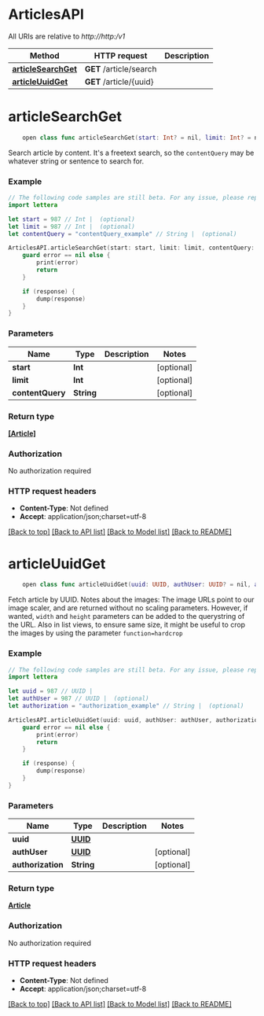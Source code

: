 # ArticlesAPI

All URIs are relative to *http://http:/v1*

Method | HTTP request | Description
------------- | ------------- | -------------
[**articleSearchGet**](ArticlesAPI.md#articlesearchget) | **GET** /article/search | 
[**articleUuidGet**](ArticlesAPI.md#articleuuidget) | **GET** /article/{uuid} | 


# **articleSearchGet**
```swift
    open class func articleSearchGet(start: Int? = nil, limit: Int? = nil, contentQuery: String? = nil, completion: @escaping (_ data: [Article]?, _ error: Error?) -> Void)
```



Search article by content. It's a freetext search, so the `contentQuery` may be whatever string or sentence to search for.

### Example 
```swift
// The following code samples are still beta. For any issue, please report via http://github.com/OpenAPITools/openapi-generator/issues/new
import lettera

let start = 987 // Int |  (optional)
let limit = 987 // Int |  (optional)
let contentQuery = "contentQuery_example" // String |  (optional)

ArticlesAPI.articleSearchGet(start: start, limit: limit, contentQuery: contentQuery) { (response, error) in
    guard error == nil else {
        print(error)
        return
    }

    if (response) {
        dump(response)
    }
}
```

### Parameters

Name | Type | Description  | Notes
------------- | ------------- | ------------- | -------------
 **start** | **Int** |  | [optional] 
 **limit** | **Int** |  | [optional] 
 **contentQuery** | **String** |  | [optional] 

### Return type

[**[Article]**](Article.md)

### Authorization

No authorization required

### HTTP request headers

 - **Content-Type**: Not defined
 - **Accept**: application/json;charset=utf-8

[[Back to top]](#) [[Back to API list]](../README.md#documentation-for-api-endpoints) [[Back to Model list]](../README.md#documentation-for-models) [[Back to README]](../README.md)

# **articleUuidGet**
```swift
    open class func articleUuidGet(uuid: UUID, authUser: UUID? = nil, authorization: String? = nil, completion: @escaping (_ data: Article?, _ error: Error?) -> Void)
```



Fetch article by UUID.   Notes about the images:   The image URLs point to our image scaler, and are returned without no scaling parameters.  However, if wanted, `width` and `height` parameters can be added to the querystring of the URL.  Also in list views, to ensure same size, it might be useful to crop the images by using the parameter `function=hardcrop`

### Example 
```swift
// The following code samples are still beta. For any issue, please report via http://github.com/OpenAPITools/openapi-generator/issues/new
import lettera

let uuid = 987 // UUID | 
let authUser = 987 // UUID |  (optional)
let authorization = "authorization_example" // String |  (optional)

ArticlesAPI.articleUuidGet(uuid: uuid, authUser: authUser, authorization: authorization) { (response, error) in
    guard error == nil else {
        print(error)
        return
    }

    if (response) {
        dump(response)
    }
}
```

### Parameters

Name | Type | Description  | Notes
------------- | ------------- | ------------- | -------------
 **uuid** | [**UUID**](.md) |  | 
 **authUser** | [**UUID**](.md) |  | [optional] 
 **authorization** | **String** |  | [optional] 

### Return type

[**Article**](Article.md)

### Authorization

No authorization required

### HTTP request headers

 - **Content-Type**: Not defined
 - **Accept**: application/json;charset=utf-8

[[Back to top]](#) [[Back to API list]](../README.md#documentation-for-api-endpoints) [[Back to Model list]](../README.md#documentation-for-models) [[Back to README]](../README.md)


